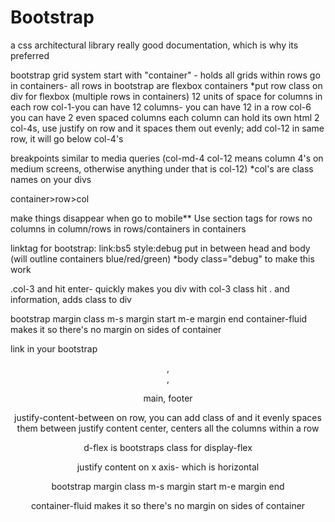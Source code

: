 # Bootstrap

a css architectural library
  really good documentation, which is why its preferred

bootstrap grid system
  start with "container" - holds all grids within
  rows go in containers- all rows in bootstrap are flexbox containers
  *put row class on div for flexbox (multiple rows in containers)
  12 units of space for columns in each row
  col-1-you can have 12 columns- you can have 12 in a row col-6 you can have 2 even spaced columns
  each column can hold its own html
  2 col-4s, use justify on row and it spaces them out evenly; add col-12 in same row, it will go below col-4's

breakpoints similar to media queries (col-md-4 col-12 means column 4's on medium screens, otherwise anything under that is col-12)
  *col's are class names on your divs

container>row>col

make things disappear when go to mobile**
Use section tags for rows
no columns in column/rows in rows/containers in containers

<!-- Bootstrap utility classes -->
linktag for bootstrap: link:bs5
style:debug put in between head and body (will outline containers blue/red/green) *body class="debug" to make this work

.col-3 and hit enter- quickly makes you div with col-3 class
hit . and information, adds class to div 

<p class="m-4"> bootstrap margin class
m-s margin start
m-e margin end
container-fluid makes it so there's no margin on sides of container

<!-- steps -->
link in your bootstrap
<header class="container">, 
  <section class="row">, 
    <div class="col-6">
    <div class="col-2">
    <div class="col-2">
    <div class="col-2">
    

main, footer

justify-content-between on row, you can add class of and it evenly spaces them between
justify content center, centers all the columns within a row

d-flex is bootstraps class for display-flex

justify content on x axis- which is horizontal

<p class="m-4"> bootstrap margin class
m-s margin start
m-e margin end

container-fluid makes it so there's no margin on sides of container